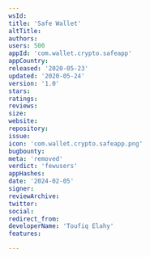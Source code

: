 ```yaml
---
wsId: 
title: 'Safe Wallet'
altTitle: 
authors: 
users: 500
appId: 'com.wallet.crypto.safeapp'
appCountry: 
released: '2020-05-23'
updated: '2020-05-24'
version: '1.0'
stars: 
ratings: 
reviews: 
size: 
website: 
repository: 
issue: 
icon: 'com.wallet.crypto.safeapp.png'
bugbounty: 
meta: 'removed'
verdict: 'fewusers'
appHashes: 
date: '2024-02-05'
signer: 
reviewArchive: 
twitter: 
social: 
redirect_from: 
developerName: 'Toufiq Elahy'
features: 

---
```


